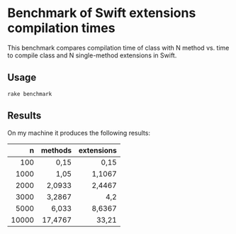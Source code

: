 # Benchmark of Swift extensions compilation times

This benchmark compares compilation time of class with N method vs. time to compile class and N single-method extensions in Swift.

## Usage

```
rake benchmark
```

## Results

On my machine it produces the following results:

| n | methods | extensions |
| ---: | ---: | ---: |
|100 | 0,15 | 0,15 |
|1000 | 1,05 | 1,1067 |
|2000 | 2,0933 | 2,4467 |
|3000 | 3,2867 | 4,2 |
|5000 | 6,033 | 8,6367 |
|10000| 17,4767 | 33,21 |
